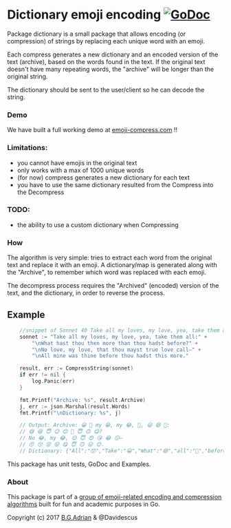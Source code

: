 # Dictionary emoji encoding  [![GoDoc](https://godoc.org/golang.org/x/tools/cmd/godoc?status.svg)](https://godoc.org/github.com/bgadrian/emoji-compress/dictionary)
Package dictionary is a small package that allows encoding (or compression) of strings by replacing each unique word with an emoji.

Each compress generates a new dictionary and an encoded version of the text (archive), based on the words found in the text.
If the original text doesn't have many repeating words, the "archive" will be longer than the original string.

The dictionary should be sent to the user/client so he can decode the string.

### Demo
We have built a full working demo at [emoji-compress.com](https://emoji-compress.com/) ‼

### Limitations:
* you cannot have emojis in the original text
* only works with a max of 1000 unique words
* (for now) compress generates a new dictionary for each text
* you have to use the same dictionary resulted from the Compress into the Decompress

### TODO:
* the ability to use a custom dictionary when Compressing

### How
The algorithm is very simple: tries to extract each word from the original text and replace it with an emoji.
A dictionary/map is generated along with the "Archive", to remember which word was replaced with each emoji.

The decompress process requires the "Archived" (encoded) version of the text, and the dictionary, in order to reverse the process.


## Example
```go
	//snippet of Sonnet 40 Take all my loves, my love, yea, take them all BY WILLIAM SHAKESPEARE
	sonnet := "Take all my loves, my love, yea, take them all:" +
		"\nWhat hast thou then more than thou hadst before?" +
		"\nNo love, my love, that thou mayst true love call—" +
		"\nAll mine was thine before thou hadst this more."

	result, err := CompressString(sonnet)
	if err != nil {
		log.Panic(err)
	}

	fmt.Printf("Archive: %s", result.Archive)
	j, err := json.Marshal(result.Words)
	fmt.Printf("\nDictionary: %s", j)

	// Output: Archive: 😀 😬 my 😁, my 😂, 🤣, 😃 😄 😬:
	// 😅 😆 😇 😉 😊 🙂 😇 🙃 😋?
	// No 😂, my 😂, 😌 😇 😍 😘 😂 😗—
	// 😙 😚 😜 😝 😋 😇 🙃 😛 😊.
	// Dictionary: {"All":"😙","Take":"😀","What":"😅","all":"😬","before":"😋","call":"😗","hadst":"🙃","hast":"😆","love":"😂","loves":"😁","mayst":"😍","mine":"😚","more":"😊","take":"😃","than":"🙂","that":"😌","them":"😄","then":"😉","thine":"😝","this":"😛","thou":"😇","true":"😘","was":"😜","yea":"🤣"}

```
This package has unit tests, GoDoc and Examples.

### About
This package is part of a [group of emoji-related encoding and compression algorithms](https://github.com/bgadrian/emoji-compress) built for fun and academic purposes in Go.

Copyright (c) 2017 [B.G.Adrian](https://coder.today) & @Davidescus
